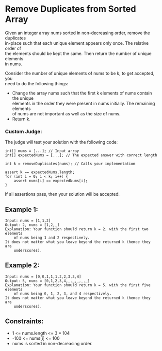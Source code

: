 # Remove Duplicates from Sorted Array

Given an integer array nums sorted in non-decreasing order, remove the duplicates  
in-place such that each unique element appears only once. The relative order of  
the elements should be kept the same. Then return the number of unique elements  
in nums.

Consider the number of unique elements of nums to be k, to get accepted, you  
need to do the following things:

* Change the array nums such that the first k elements of nums contain the unique  
elements in the order they were present in nums initially. The remaining elements  
of nums are not important as well as the size of nums.
* Return k.

### Custom Judge:

The judge will test your solution with the following code:

    int[] nums = [...]; // Input array
    int[] expectedNums = [...]; // The expected answer with correct length
    
    int k = removeDuplicates(nums); // Calls your implementation
    
    assert k == expectedNums.length;
    for (int i = 0; i < k; i++) {
        assert nums[i] == expectedNums[i];
    }

If all assertions pass, then your solution will be accepted.


## Example 1:

    Input: nums = [1,1,2]
    Output: 2, nums = [1,2,_]
    Explanation: Your function should return k = 2, with the first two elements  
        of nums being 1 and 2 respectively.
    It does not matter what you leave beyond the returned k (hence they are  
        underscores).

## Example 2:

    Input: nums = [0,0,1,1,1,2,2,3,3,4]
    Output: 5, nums = [0,1,2,3,4,_,_,_,_,_]
    Explanation: Your function should return k = 5, with the first five elements  
        of nums being 0, 1, 2, 3, and 4 respectively.
    It does not matter what you leave beyond the returned k (hence they are 
        underscores).

## Constraints:

* 1 <= nums.length <= 3 * 104
* -100 <= nums[i] <= 100
* nums is sorted in non-decreasing order.
